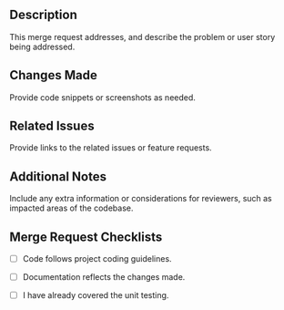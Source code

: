 ## Description
This merge request addresses, and describe the problem or user story being addressed.

## Changes Made
Provide code snippets or screenshots as needed.

## Related Issues
Provide links to the related issues or feature requests.

## Additional Notes
Include any extra information or considerations for reviewers, such as impacted areas of the codebase.

## Merge Request Checklists


 - [ ]  Code follows project coding guidelines.

 - [ ]  Documentation reflects the changes made.

 - [ ]  I have already covered the unit testing.